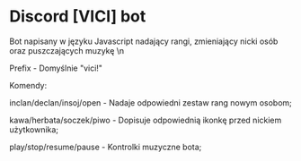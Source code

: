 # Discord [VICI] bot
Bot napisany w języku Javascript nadający rangi, zmieniający nicki osób oraz puszczających muzykę \n

Prefix - Domyślnie "vici!"

Komendy:

inclan/declan/insoj/open - Nadaje odpowiedni zestaw rang nowym osobom;

kawa/herbata/soczek/piwo - Dopisuje odpowiednią ikonkę przed nickiem użytkownika;

play/stop/resume/pause   - Kontrolki muzyczne bota;
